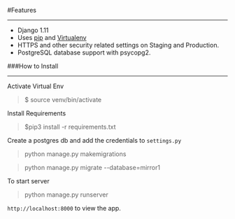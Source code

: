 #Features
***
- Django 1.11
- Uses [pip](https://www.pypa.io/en/latest/) and [Virtualenv](https://pypi.org/project/virtualenv)
- HTTPS and other security related settings on Staging and Production.
- PostgreSQL database support with psycopg2.


###How to Install
___

Activate Virtual Env
>$ source venv/bin/activate

Install Requirements
>$pip3 install -r requirements.txt

Create a postgres db and add the credentials to `settings.py`

>python manage.py makemigrations

>python manage.py migrate --database=mirror1

To start server
>python manage.py runserver

 `http://localhost:8000` to view the app.
